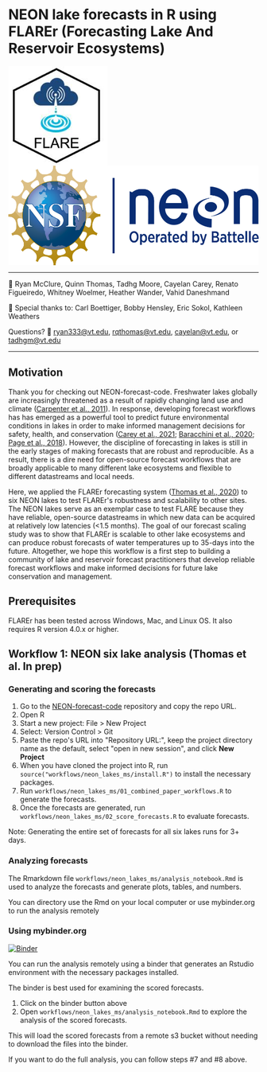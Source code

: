 # NEON lake forecasts in R using FLAREr (Forecasting Lake And Reservoir Ecosystems)

<a href="url"><img src = "images/FLARE.jpg" align="top" height="200" width="200" ></a>
<a href="url"><img src = "images/nsf_neon_logo.png" align="top" height="200" width="560" ></a>

-----


:busts_in_silhouette: Ryan McClure, Quinn Thomas, Tadhg Moore, Cayelan Carey, Renato Figueiredo, Whitney Woelmer, Heather Wander, Vahid Daneshmand   

:busts_in_silhouette: Special thanks to: Carl Boettiger, Bobby Hensley, Eric Sokol, Kathleen Weathers

Questions?  :email: ryan333@vt.edu, rqthomas@vt.edu, cayelan@vt.edu, or tadhgm@vt.edu

-----

## Motivation

Thank you for checking out NEON-forecast-code. Freshwater lakes globally are increasingly threatened as a result of rapidly changing land use and climate ([Carpenter et al., 2011](https://www.annualreviews.org/doi/abs/10.1146/annurev-environ-021810-094524)). In response, developing forecast workflows has has emerged as a powerful tool to predict future environmental conditions in lakes in order to make informed management decisions for safety, health, and conservation ([Carey et al., 2021](); [Baracchini et al., 2020](https://www.sciencedirect.com/science/article/pii/S0043135420300658); [Page et al., 2018](https://www.sciencedirect.com/science/article/pii/S0043135418300605)). However, the discipline of forecasting in lakes is still in the early stages of making forecasts that are robust and reproducible. As a result, there is a dire need for open-source forecast workflows that are broadly applicable to many different lake ecosystems and flexible to different datastreams and local needs.

Here, we applied the FLAREr forecasting system ([Thomas et al., 2020](https://agupubs.onlinelibrary.wiley.com/doi/full/10.1029/2019WR026138)) to six NEON lakes to test FLAREr's robustness and scalability to other sites. The NEON lakes serve as an exemplar case to test FLARE because they have reliable, open-source datastreams in which new data can be acquired at relatively low latencies (<1.5 months). The goal of our forecast scaling study was to show that FLAREr is scalable to other lake ecosystems and can produce robust forecasts of water temperatures up to 35-days into the future. Altogether, we hope this workflow is a first step to building a community of lake and reservoir forecast practitioners that develop reliable forecast workflows and make informed decisions for future lake conservation and management.

## Prerequisites

FLAREr has been tested across Windows, Mac, and Linux OS. It also requires R version 4.0.x or higher.

## Workflow 1: NEON six lake analysis (Thomas et al. In prep)

### Generating and scoring the forecasts

1. Go to the [NEON-forecast-code](https://github.com/FLARE-forecast/NEON-forecast-code) repository and copy the repo URL. 
2. Open R
3. Start a new project: File > New Project
4. Select: Version Control > Git
5. Paste the repo's URL into "Repository URL:", keep the project directory name as the default, select "open in new session", and click <b>New Project</b>
6. When you have cloned the project into R, run `source("workflows/neon_lakes_ms/install.R")` to install the necessary packages.   
7. Run `workflows/neon_lakes_ms/01_combined_paper_workflows.R` to generate the forecasts.   
8. Once the forecasts are generated, run `workflows/neon_lakes_ms/02_score_forecasts.R` to evaluate forecasts.  

Note: Generating the entire set of forecasts for all six lakes runs for 3+ days.

### Analyzing forecasts

The Rmarkdown file `workflows/neon_lakes_ms/analysis_notebook.Rmd` is used to analyze the forecasts and generate plots, tables, and numbers.

You can directory use the Rmd on your local computer or use mybinder.org to run the analysis remotely 

### Using mybinder.org

[![Binder](https://mybinder.org/badge_logo.svg)](https://mybinder.org/v2/gh/rqthomas/NEON-forecast-code/HEAD?urlpath=rstudio)

You can run the analysis remotely using a binder that generates an Rstudio environment with the necessary packages installed.

The binder is best used for examining the scored forecasts.  

1. Click on the binder button above
2. Open `workflows/neon_lakes_ms/analysis_notebook.Rmd` to explore the analysis of the scored forecasts.

This will load the scored forecasts from a remote s3 bucket without needing to download the files into the binder.

If you want to do the full analysis, you can follow steps #7 and #8 above.

